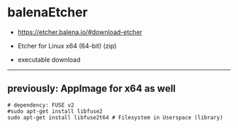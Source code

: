 # balenaEtcher

- https://etcher.balena.io/#download-etcher
- Etcher for Linux x64 (64-bit) (zip)

- executable download

--------------------------------------------------------------------------------

## previously: AppImage for x64 as well

```
# dependency: FUSE v2
#sudo apt-get install libfuse2
sudo apt-get install libfuse2t64 # Filesystem in Userspace (library)
```
